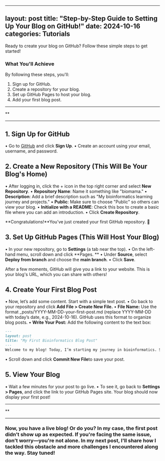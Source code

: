 
---
layout: post
title: "Step-by-Step Guide to Setting Up Your Blog on GitHub!"
date: 2024-10-16
categories: Tutorials
---

Ready to create your blog on GitHub? Follow these simple steps to get started!
### **What You'll Achieve**
By following these steps, you'll:
1.	Sign up for GitHub.
2.	Create a repository for your blog.
3.	Set up GitHub Pages to host your blog.
4.	Add your first blog post.
---

**
___

## **1. Sign Up for GitHub**
•	Go to [GitHub](https://github.com) and click **Sign Up**.
•	Create an account using your email, username, and password.

## **2. Create a New Repository (This Will Be Your Blog's Home)**
•	After logging in, click the + icon in the top right corner and select **New Repository**.
•	**Repository Name**: Name it something like "biomama."
•	**Description**: Add a brief description such as "My bioinformatics learning journey and projects."
•	**Public**: Make sure to choose "Public" so others can view your blog.
•	**Initialize with a README**: Check this box to create a basic file where you can add an introduction.
•	Click **Create Repository**.

**Congratulations!**You’ve just created your first GitHub repository. 🎉

## **3. Set Up GitHub Pages (This Will Host Your Blog)**
•	In your new repository, go to **Settings** (a tab near the top).
•	On the left-hand menu, scroll down and click **Pages. **
•	Under **Source**, select **Deploy from branch** and choose the **main branch**.
•	Click **Save**.

After a few moments, GitHub will give you a link to your website. This is your blog's URL, which you can share with others!

## **4. Create Your First Blog Post**
•	Now, let’s add some content. Start with a simple text post.
•	Go back to your repository and click **Add File > Create New File.**
•	**File Name:** Use the format _posts/YYYY-MM-DD-your-first-post.md (replace YYYY-MM-DD with today’s date, e.g., 2024-10-16). GitHub uses this format to organize blog posts.
•	**Write Your Post:** Add the following content to the text box:

```markdown
---
layout: post
title: "My First Bioinformatics Blog Post"
---
Welcome to my blog! Today, I’m starting my journey in bioinformatics. Stay tuned for more updates.
```

•	Scroll down and click **Commit New File**to save your post.

## **5. View Your Blog**
•	Wait a few minutes for your post to go live.
•	To see it, go back to **Settings > Pages**, and click the link to your GitHub Pages site. Your blog should now display your first post!

---

**
___

### Now, you have a live blog! Or do you? In my case, the first post didn’t show up as expected. If you're facing the same issue, don’t worry—you're not alone. In my next post, I'll share how I tackled this obstacle and more challenges I encountered along the way. Stay tuned! 

